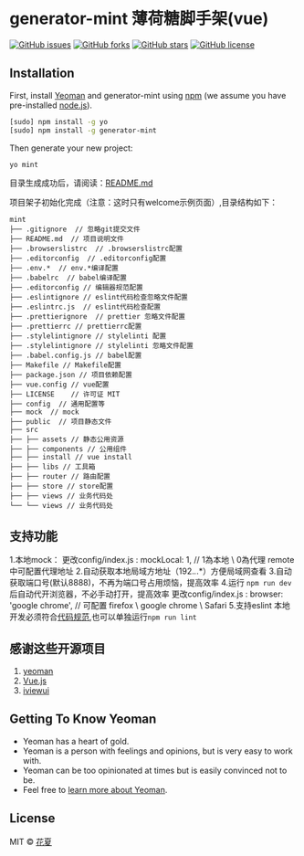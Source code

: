 # generator-mint 薄荷糖脚手架(vue)

[![GitHub issues](https://img.shields.io/github/issues/huarxia/generator-mint.svg)](https://github.com/huarxia/generator-mint/issues)
[![GitHub forks](https://img.shields.io/github/forks/huarxia/generator-mint.svg)](https://github.com/huarxia/generator-mint/network)
[![GitHub stars](https://img.shields.io/github/stars/huarxia/generator-mint.svg)](https://github.com/huarxia/generator-mint/stargazers)
[![GitHub license](https://img.shields.io/github/license/huarxia/generator-mint.svg)](https://github.com/huarxia/generator-mint/blob/master/LICENSE)

## Installation

First, install [Yeoman](http://yeoman.io) and generator-mint using [npm](https://www.npmjs.com/) (we assume you have pre-installed [node.js](https://nodejs.org/)).

```bash
[sudo] npm install -g yo
[sudo] npm install -g generator-mint
```

Then generate your new project:

```bash
yo mint
```
目录生成成功后，请阅读：[README.md](https://github.com/huarxia/generator-mint/blob/main/README.md)

项目架子初始化完成（注意：这时只有welcome示例页面）,目录结构如下：

    mint
    ├── .gitignore  // 忽略git提交文件
    ├── README.md  // 项目说明文件
    ├── .browserslistrc  // .browserslistrc配置
    ├── .editorconfig  // .editorconfig配置
    ├── .env.*  // env.*编译配置
    ├── .babelrc  // babel编译配置
    ├── .editorconfig // 编辑器规范配置
    ├── .eslintignore // eslint代码检查忽略文件配置
    ├── .eslintrc.js  // eslint代码检查配置
    ├── .prettierignore  // prettier 忽略文件配置
    ├── .prettierrc // prettierrc配置
    ├── .stylelintignore // stylelinti 配置
    ├── .stylelintignore // stylelinti 忽略文件配置
    ├── .babel.config.js // babel配置
    ├── Makefile // Makefile配置
    ├── package.json // 项目依赖配置
    ├── vue.config // vue配置
    ├── LICENSE    // 许可证 MIT
    ├── config  // 通用配置等
    ├── mock  // mock
    ├── public  // 项目静态文件
    ├── src
    ├── ├── assets // 静态公用资源
    ├── ├── components // 公用组件
    ├── ├── install // vue install
    ├── ├── libs // 工具箱
    ├── ├── router // 路由配置
    ├── ├── store // store配置
    ├── ├── views // 业务代码处
    └── └── views // 业务代码处

## 支持功能

1.本地mock： 更改config/index.js : mockLocal: 1, // 1為本地 \ 0為代理 remote中可配置代理地址
2.自动获取本地局域方地址（192.*.*.*）方便局域网查看
3.自动获取端口号(默认8888)，不再为端口号占用烦恼，提高效率
4.运行 `npm run dev`后自动代开浏览器，不必手动打开，提高效率 更改config/index.js : browser: 'google chrome', // 可配置 firefox \ google chrome \ Safari
5.支持eslint 本地开发必须符合[代码规范](https://github.com/huarxia/standard),也可以单独运行`npm run lint`

## 感谢这些开源项目

1. [yeoman](http://yeomanjs.org/)
2. [Vue.js](http://vuejs.org/)
3. [iviewui](https://www.iviewui.com/)

## Getting To Know Yeoman

 * Yeoman has a heart of gold.
 * Yeoman is a person with feelings and opinions, but is very easy to work with.
 * Yeoman can be too opinionated at times but is easily convinced not to be.
 * Feel free to [learn more about Yeoman](http://yeoman.io/).

## License

MIT © [花夏](http://www.huar.love)
